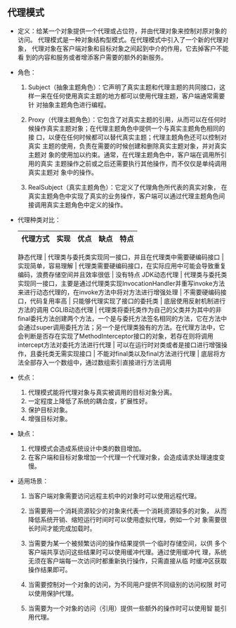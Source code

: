 ## 代理模式

- 定义：给某一个对象提供一个代理或占位符，并由代理对象来控制对原对象的访问。
       代理模式是一种对象结构型模式。在代理模式中引入了一个新的代理对象，
       代理对象在客户端对象和目标对象之间起到中介的作用，它去掉客户不能看
       到的内容和服务或者增添客户需要的额外的新服务。

- 角色：
  1. Subject（抽象主题角色）：它声明了真实主题和代理主题的共同接口，这
     样一来在任何使用真实主题的地方都可以使用代理主题，客户端通常需要针
     对抽象主题角色进行编程。
  
  2. Proxy（代理主题角色）：它包含了对真实主题的引用，从而可以在任何时
     候操作真实主题对象；在代理主题角色中提供一个与真实主题角色相同的接
     口，以便在任何时候都可以替代真实主题；代理主题角色还可以控制对真实
     主题的使用，负责在需要的时候创建和删除真实主题对象，并对真实主题对
     象的使用加以约束。通常，在代理主题角色中，客户端在调用所引用的真实
     主题操作之前或之后还需要执行其他操作，而不仅仅是单纯调用真实主题对
     象中的操作。
  
  3. RealSubject（真实主题角色）：它定义了代理角色所代表的真实对象，
     在真实主题角色中实现了真实的业务操作，客户端可以通过代理主题角色间
     接调用真实主题角色中定义的操作。
     

- 代理种类对比：
  
   代理方式 | 实现 | 优点 | 缺点 | 特点
   :-: | :-:   |  :-:   | :-:  |:-:
   
   静态代理      | 代理类与委托类实现同一接口，并且在代理类中需要硬编码接口 | 实现简单，容易理解 | 代理类需要硬编码接口，在实际应用中可能会导致重复编码，浪费存储空间并且效率很低 | 没有特点
   JDK动态代理   | 代理类与委托类实现同一接口，主要是通过代理类实现InvocationHandler并重写invoke方法来进行动态代理的，在invoke方法中将对方法进行增强处理 | 不需要硬编码接口，代码复用率高 | 只能够代理实现了接口的委托类 | 底层使用反射机制进行方法的调用
   CGLIB动态代理 | 代理类将委托类作为自己的父类并为其中的非final委托方法创建两个方法，一个是与委托方法签名相同的方法，它在方法中会通过super调用委托方法；另一个是代理类独有的方法。在代理方法中，它会判断是否存在实现了MethodInterceptor接口的对象，若存在则将调用intercept方法对委托方法进行代理 | 可以在运行时对类或者是接口进行增强操作，且委托类无需实现接口 | 不能对final类以及final方法进行代理 | 底层将方法全部存入一个数组中，通过数组索引直接进行方法调用 
   
- 优点：
  1. 代理模式能将代理对象与真实被调用的目标对象分离。
  2. 一定程度上降低了系统的耦合度，扩展性好。
  3. 保护目标对象。
  4. 增强目标对象。

- 缺点：
  1. 代理模式会造成系统设计中类的数目增加。
  2. 在客户端和目标对象增加一个代理一个代理对象，会造成请求处理速度变慢。
  
- 适用场景：
  1. 当客户端对象需要访问远程主机中的对象时可以使用远程代理。
  
  2. 当需要用一个消耗资源较少的对象来代表一个消耗资源较多的对象，
     从而降低系统开销、缩短运行时间时可以使用虚拟代理，例如一个对
     象需要很长时间才能完成加载时。
  
  3. 当需要为某一个被频繁访问的操作结果提供一个临时存储空间，以供
     多个客户端共享访问这些结果时可以使用缓冲代理。通过使用缓冲代
     理，系统无须在客户端每一次访问时都重新执行操作，只需直接从临
     时缓冲区获取操作结果即可。
  
  4. 当需要控制对一个对象的访问，为不同用户提供不同级别的访问权限
     时可以使用保护代理。
  
  5. 当需要为一个对象的访问（引用）提供一些额外的操作时可以使用智
     能引用代理。